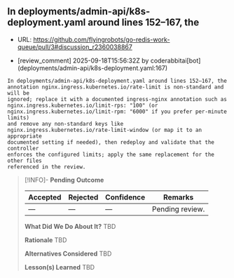 ## In deployments/admin-api/k8s-deployment.yaml around lines 152–167, the

- URL: https://github.com/flyingrobots/go-redis-work-queue/pull/3#discussion_r2360038867

- [review_comment] 2025-09-18T15:56:32Z by coderabbitai[bot] (deployments/admin-api/k8s-deployment.yaml:167)

```text
In deployments/admin-api/k8s-deployment.yaml around lines 152–167, the
annotation nginx.ingress.kubernetes.io/rate-limit is non‑standard and will be
ignored; replace it with a documented ingress‑nginx annotation such as
nginx.ingress.kubernetes.io/limit-rps: "100" (or
nginx.ingress.kubernetes.io/limit-rpm: "6000" if you prefer per‑minute limits)
and remove any non‑standard keys like
nginx.ingress.kubernetes.io/rate-limit-window (or map it to an appropriate
documented setting if needed), then redeploy and validate that the controller
enforces the configured limits; apply the same replacement for the other files
referenced in the review.
```

> [!INFO]- **Pending**
> **Outcome**
> 
> | Accepted | Rejected | Confidence | Remarks |
> |----------|----------|------------|---------|
> | — | — | — | Pending review. |
>
> **What Did We Do About It?**
> TBD
>
> **Rationale**
> TBD
>
> **Alternatives Considered**
> TBD
>
> **Lesson(s) Learned**
> TBD
